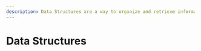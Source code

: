 ```yaml
---
description: Data Structures are a way to organize and retrieve information.
---
```


# Data Structures

